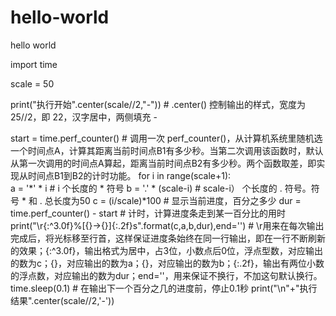 # hello-world
hello world

import time

scale = 50 

print("执行开始".center(scale//2,"-"))  # .center() 控制输出的样式，宽度为 25//2，即 22，汉字居中，两侧填充 -

start = time.perf_counter() # 调用一次 perf_counter()，从计算机系统里随机选一个时间点A，计算其距离当前时间点B1有多少秒。当第二次调用该函数时，默认从第一次调用的时间点A算起，距离当前时间点B2有多少秒。两个函数取差，即实现从时间点B1到B2的计时功能。
for i in range(scale+1):   
    a = '*' * i             # i 个长度的 * 符号
    b = '.' * (scale-i)  # scale-i） 个长度的 . 符号。符号 * 和 . 总长度为50 
    c = (i/scale)*100  # 显示当前进度，百分之多少
    dur = time.perf_counter() - start    # 计时，计算进度条走到某一百分比的用时
    print("\r{:^3.0f}%[{}->{}]{:.2f}s".format(c,a,b,dur),end='')  # \r用来在每次输出完成后，将光标移至行首，这样保证进度条始终在同一行输出，即在一行不断刷新的效果；{:^3.0f}，输出格式为居中，占3位，小数点后0位，浮点型数，对应输出的数为c；{}，对应输出的数为a；{}，对应输出的数为b；{:.2f}，输出有两位小数的浮点数，对应输出的数为dur；end=''，用来保证不换行，不加这句默认换行。
    time.sleep(0.1)     # 在输出下一个百分之几的进度前，停止0.1秒
print("\n"+"执行结果".center(scale//2,'-'))
